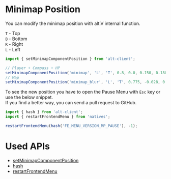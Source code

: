 # Minimap Position

You can modify the minimap position with alt:V internal function.

`T` - Top \
`B` - Bottom \
`R` - Right \
`L` - Left

```js
import { setMinimapComponentPosition } from 'alt-client';

// Player + Compass + HP
setMinimapComponentPosition('minimap', 'L', 'T', 0.8, 0.0, 0.150, 0.188888);
// Map
setMinimapComponentPosition('minimap_blur', 'L', 'T', 0.775, -0.028, 0.266, 0.237);
```

To see the new position you have to open the Pause Menu with `Esc` key or use the below snippet. \
If you find a better way, you can send a pull request to GitHub.

```js
import { hash } from 'alt-client';
import { restartFrontendMenu } from 'natives';

restartFrontendMenu(hash('FE_MENU_VERSION_MP_PAUSE'), -1);
```

# Used APIs

- [setMinimapComponentPosition](https://docs.altv.mp/js/api/alt-client.html#_altmp_altv_types_alt_client_setMinimapComponentPosition_1)
- [hash](https://docs.altv.mp/js/api/alt-client.html#_altmp_altv_types_alt_client_hash)
- [restartFrontendMenu](https://natives.altv.mp/#/0x10706DC6AD2D49C0)
